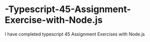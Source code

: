 # -Typescript-45-Assignment-Exercise-with-Node.js
I have completed typescript 45 Assignment Exercises with Node.js
